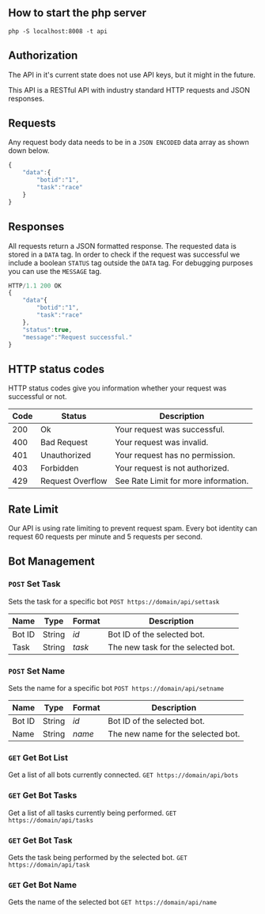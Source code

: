 ## How to start the php server
`php -S localhost:8008 -t api`

## Authorization
The API in it's current state does not use API keys, but it might in the future.

This API is a RESTful API with industry standard HTTP requests and JSON responses.

## Requests
Any request body data needs to be in a `JSON ENCODED` data array as shown down below.

```javascript
{
    "data":{
        "botid":"1",
        "task":"race"
    }
}
```

## Responses
All requests return a JSON formatted response. The requested data is stored in a `DATA` tag. In order to check if the request was successful we include a boolean `STATUS` tag outside the `DATA` tag. For debugging purposes you can use the `MESSAGE` tag.

```javascript
HTTP/1.1 200 OK
{
    "data"{
        "botid":"1",
        "task":"race"
    },
    "status":true,
    "message":"Request successful."
}
```

## HTTP status codes
HTTP status codes give you information whether your request was successful or not.

|Code|Status|Description|
|----|------|-----------|
|200|Ok|Your request was successful.|
|400|Bad Request|Your request was invalid.|
|401|Unauthorized|Your request has no permission.|
|403|Forbidden|Your request is not authorized.|
|429|Request Overflow|See Rate Limit for more information.|


## Rate Limit
Our API is using rate limiting to prevent request spam. Every bot identity can request 60 requests per minute and 5 requests per second.

## Bot Management

### `POST` Set Task
Sets the task for a specific bot
`POST https://domain/api/settask`

|Name|Type|Format|Description|
|----|----|------|-----------|
|Bot ID|String|*id*|Bot ID of the selected bot.|
|Task|String|*task*|The new task for the selected bot.|

### `POST` Set Name
Sets the name for a specific bot
`POST https://domain/api/setname`

|Name|Type|Format|Description|
|----|----|------|-----------|
|Bot ID|String|*id*|Bot ID of the selected bot.|
|Name|String|*name*|The new name for the selected bot.|

### `GET` Get Bot List
Get a list of all bots currently connected.
`GET https://domain/api/bots`

### `GET` Get Bot Tasks
Get a list of all tasks currently being performed.
`GET https://domain/api/tasks`

### `GET` Get Bot Task
Gets the task being performed by the selected bot.
`GET https://domain/api/task`

### `GET` Get Bot Name
Gets the name of the selected bot
`GET https://domain/api/name`
